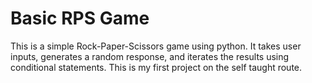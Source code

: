 # Basic RPS Game

This is a simple Rock-Paper-Scissors game using python. It takes user inputs, generates a random response, and iterates the results using conditional statements. 
This is my first project on the self taught route. 
